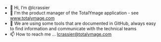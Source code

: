 - 👋 Hi, I’m @lcrassier
- 👀 I'm the product manager of the TotalYmage application - see www.totalymage.com
- 🌱 We are using some tools that are documented in GitHub, always easy to find information and communicate with the technical teams
- 📫 How to reach me ... lcrassier@totalymage.com
